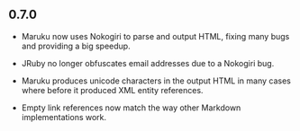 0.7.0
-----

* Maruku now uses Nokogiri to parse and output HTML, fixing many bugs and
  providing a big speedup.
	
* JRuby no longer obfuscates email addresses due to a Nokogiri bug.

* Maruku produces unicode characters in the output HTML in many cases where
  before it produced XML entity references.

* Empty link references now match the way other Markdown implementations work.
